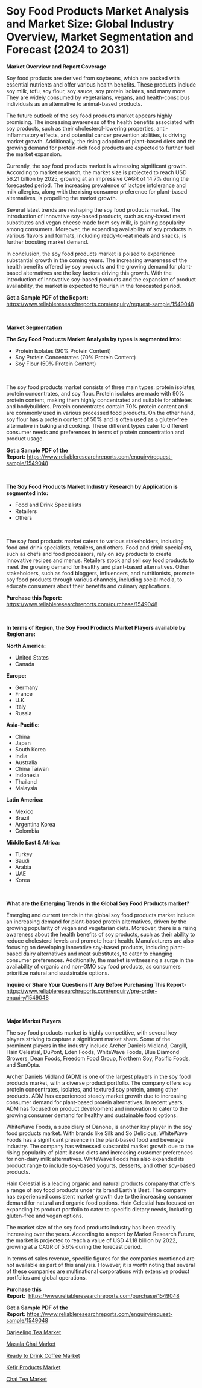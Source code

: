 <p><h1>Soy Food Products Market Analysis and Market Size: Global Industry Overview, Market Segmentation and Forecast (2024 to 2031)</h1></p><p><strong>Market Overview and Report Coverage</strong></p>
<p><p>Soy food products are derived from soybeans, which are packed with essential nutrients and offer various health benefits. These products include soy milk, tofu, soy flour, soy sauce, soy protein isolates, and many more. They are widely consumed by vegetarians, vegans, and health-conscious individuals as an alternative to animal-based products.</p><p>The future outlook of the soy food products market appears highly promising. The increasing awareness of the health benefits associated with soy products, such as their cholesterol-lowering properties, anti-inflammatory effects, and potential cancer prevention abilities, is driving market growth. Additionally, the rising adoption of plant-based diets and the growing demand for protein-rich food products are expected to further fuel the market expansion.</p><p>Currently, the soy food products market is witnessing significant growth. According to market research, the market size is projected to reach USD 56.21 billion by 2025, growing at an impressive CAGR of 14.7% during the forecasted period. The increasing prevalence of lactose intolerance and milk allergies, along with the rising consumer preference for plant-based alternatives, is propelling the market growth.</p><p>Several latest trends are reshaping the soy food products market. The introduction of innovative soy-based products, such as soy-based meat substitutes and vegan cheese made from soy milk, is gaining popularity among consumers. Moreover, the expanding availability of soy products in various flavors and formats, including ready-to-eat meals and snacks, is further boosting market demand.</p><p>In conclusion, the soy food products market is poised to experience substantial growth in the coming years. The increasing awareness of the health benefits offered by soy products and the growing demand for plant-based alternatives are the key factors driving this growth. With the introduction of innovative soy-based products and the expansion of product availability, the market is expected to flourish in the forecasted period.</p></p>
<p><strong>Get a Sample PDF of the Report:</strong> <a href="https://www.reliableresearchreports.com/enquiry/request-sample/1549048">https://www.reliableresearchreports.com/enquiry/request-sample/1549048</a></p>
<p>&nbsp;</p>
<p><strong>Market Segmentation</strong></p>
<p><strong>The Soy Food Products Market Analysis by types is segmented into:</strong></p>
<p><ul><li>Protein Isolates (90% Protein Content)</li><li>Soy Protein Concentrates (70% Protein Content)</li><li>Soy Flour (50% Protein Content)</li></ul></p>
<p>&nbsp;</p>
<p><p>The soy food products market consists of three main types: protein isolates, protein concentrates, and soy flour. Protein isolates are made with 90% protein content, making them highly concentrated and suitable for athletes and bodybuilders. Protein concentrates contain 70% protein content and are commonly used in various processed food products. On the other hand, soy flour has a protein content of 50% and is often used as a gluten-free alternative in baking and cooking. These different types cater to different consumer needs and preferences in terms of protein concentration and product usage.</p></p>
<p><strong>Get a Sample PDF of the Report:</strong>&nbsp;<a href="https://www.reliableresearchreports.com/enquiry/request-sample/1549048">https://www.reliableresearchreports.com/enquiry/request-sample/1549048</a></p>
<p>&nbsp;</p>
<p><strong>The Soy Food Products Market Industry Research by Application is segmented into:</strong></p>
<p><ul><li>Food and Drink Specialists</li><li>Retailers</li><li>Others</li></ul></p>
<p>&nbsp;</p>
<p><p>The soy food products market caters to various stakeholders, including food and drink specialists, retailers, and others. Food and drink specialists, such as chefs and food processors, rely on soy products to create innovative recipes and menus. Retailers stock and sell soy food products to meet the growing demand for healthy and plant-based alternatives. Other stakeholders, such as food bloggers, influencers, and nutritionists, promote soy food products through various channels, including social media, to educate consumers about their benefits and culinary applications.</p></p>
<p><strong>Purchase this Report:</strong>&nbsp; <a href="https://www.reliableresearchreports.com/purchase/1549048">https://www.reliableresearchreports.com/purchase/1549048</a></p>
<p>&nbsp;</p>
<p><strong>In terms of Region, the Soy Food Products Market Players available by Region are:</strong></p>
<p>
    <p> <strong> North America: </strong>
        <ul>
            <li>United States</li>
            <li>Canada</li>
        </ul>
        </p> 
    <p> <strong> Europe: </strong>
        <ul>
            <li>Germany</li>
            <li>France</li>
            <li>U.K.</li>
            <li>Italy</li>
            <li>Russia</li>
        </ul>
        </p> 
    <p> <strong> Asia-Pacific: </strong>
        <ul>
            <li>China</li>
            <li>Japan</li>
            <li>South Korea</li>
            <li>India</li>
            <li>Australia</li>
            <li>China Taiwan</li>
            <li>Indonesia</li>
            <li>Thailand</li>
            <li>Malaysia</li>
        </ul>
        </p> 
    <p> <strong> Latin America: </strong>
        <ul>
            <li>Mexico</li>
            <li>Brazil</li>
            <li>Argentina Korea</li>
            <li>Colombia</li>
        </ul>
        </p> 
    <p> <strong> Middle East & Africa: </strong>
        <ul>
            <li>Turkey</li>
            <li>Saudi</li>
            <li>Arabia</li>
            <li>UAE</li>
            <li>Korea</li>
        </ul>
    </p>
    </p>
<p>&nbsp;</p>
<p><strong>What are the Emerging Trends in the Global Soy Food Products market?</strong></p>
<p><p>Emerging and current trends in the global soy food products market include an increasing demand for plant-based protein alternatives, driven by the growing popularity of vegan and vegetarian diets. Moreover, there is a rising awareness about the health benefits of soy products, such as their ability to reduce cholesterol levels and promote heart health. Manufacturers are also focusing on developing innovative soy-based products, including plant-based dairy alternatives and meat substitutes, to cater to changing consumer preferences. Additionally, the market is witnessing a surge in the availability of organic and non-GMO soy food products, as consumers prioritize natural and sustainable options.</p></p>
<p><strong>Inquire or Share Your Questions If Any Before Purchasing This Report</strong>- <a href="https://www.reliableresearchreports.com/enquiry/pre-order-enquiry/1549048">https://www.reliableresearchreports.com/enquiry/pre-order-enquiry/1549048</a></p>
<p>&nbsp;</p>
<p><strong>Major Market Players</strong></p>
<p><p>The soy food products market is highly competitive, with several key players striving to capture a significant market share. Some of the prominent players in the industry include Archer Daniels Midland, Cargill, Hain Celestial, DuPont, Eden Foods, WhiteWave Foods, Blue Diamond Growers, Dean Foods, Freedom Food Group, Northern Soy, Pacific Foods, and SunOpta.</p><p>Archer Daniels Midland (ADM) is one of the largest players in the soy food products market, with a diverse product portfolio. The company offers soy protein concentrates, isolates, and textured soy protein, among other products. ADM has experienced steady market growth due to increasing consumer demand for plant-based protein alternatives. In recent years, ADM has focused on product development and innovation to cater to the growing consumer demand for healthy and sustainable food options.</p><p>WhiteWave Foods, a subsidiary of Danone, is another key player in the soy food products market. With brands like Silk and So Delicious, WhiteWave Foods has a significant presence in the plant-based food and beverage industry. The company has witnessed substantial market growth due to the rising popularity of plant-based diets and increasing customer preferences for non-dairy milk alternatives. WhiteWave Foods has also expanded its product range to include soy-based yogurts, desserts, and other soy-based products.</p><p>Hain Celestial is a leading organic and natural products company that offers a range of soy food products under its brand Earth's Best. The company has experienced consistent market growth due to the increasing consumer demand for natural and organic food options. Hain Celestial has focused on expanding its product portfolio to cater to specific dietary needs, including gluten-free and vegan options.</p><p>The market size of the soy food products industry has been steadily increasing over the years. According to a report by Market Research Future, the market is projected to reach a value of USD 41.18 billion by 2022, growing at a CAGR of 5.6% during the forecast period.</p><p>In terms of sales revenue, specific figures for the companies mentioned are not available as part of this analysis. However, it is worth noting that several of these companies are multinational corporations with extensive product portfolios and global operations.</p></p>
<p><strong>Purchase this Report:</strong>&nbsp;&nbsp;<a href="https://www.reliableresearchreports.com/purchase/1549048">https://www.reliableresearchreports.com/purchase/1549048</a></p>
<p></p>
<p><strong>Get a Sample PDF of the Report:</strong>&nbsp;<a href="https://www.reliableresearchreports.com/enquiry/request-sample/1549048">https://www.reliableresearchreports.com/enquiry/request-sample/1549048</a></p>
<p><p><a href="https://github.com/wwwkeltoum/Market-Research-Report-List-1/blob/main/darjeeling-tea-market.md">Darjeeling Tea Market</a></p><p><a href="https://github.com/zeberleansnyderallisonwjfli/Market-Research-Report-List-1/blob/main/masala-chai-market.md">Masala Chai Market</a></p><p><a href="https://github.com/arionmp/Market-Research-Report-List-1/blob/main/ready-to-drink-coffee-market.md">Ready to Drink Coffee Market</a></p><p><a href="https://github.com/kosella/Market-Research-Report-List-1/blob/main/kefir-products-market.md">Kefir Products Market</a></p><p><a href="https://github.com/nicoletavirag/Market-Research-Report-List-1/blob/main/chai-tea-market.md">Chai Tea Market</a></p></p>